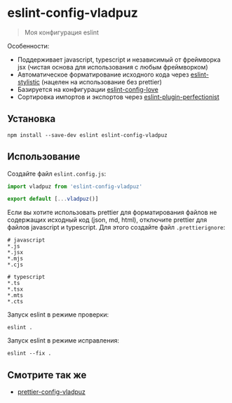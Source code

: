 # eslint-config-vladpuz

> Моя конфигурация eslint

Особенности:

- Поддерживает javascript, typescript и независимый от фреймворка jsx (чистая
  основа для использования с любым фреймворком)
- Автоматическое форматирование исходного кода через
  [eslint-stylistic](https://github.com/eslint-stylistic/eslint-stylistic)
  (нацелен на использование без prettier)
- Базируется на конфигурации
  [eslint-config-love](https://github.com/mightyiam/eslint-config-love)
- Сортировка импортов и экспортов через
  [eslint-plugin-perfectionist](https://github.com/azat-io/eslint-plugin-perfectionist)

## Установка

```shell
npm install --save-dev eslint eslint-config-vladpuz
```

## Использование

Создайте файл `eslint.config.js`:

```javascript
import vladpuz from 'eslint-config-vladpuz'

export default [...vladpuz()]
```

Если вы хотите использовать prettier для форматирования файлов не содержащих
исходный код (json, md, html), отключите prettier для файлов javascript и
typescript. Для этого создайте файл `.prettierignore`:

```ignore
# javascript
*.js
*.jsx
*.mjs
*.cjs

# typescript
*.ts
*.tsx
*.mts
*.cts
```

Запуск eslint в режиме проверки:

```shell
eslint .
```

Запуск eslint в режиме исправления:

```shell
eslint --fix .
```

## Смотрите так же

- [prettier-config-vladpuz](https://github.com/vladpuz/prettier-config-vladpuz)
